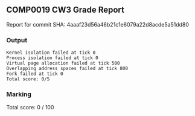 ## COMP0019 CW3 Grade Report
Report for commit SHA: 4aaaf23d56a46b21c1e6079a22d8acde5a51dd80

### Output


    Kernel isolation failed at tick 0
    Process isolation failed at tick 0
    Virtual page allocation failed at tick 500
    Overlapping address spaces failed at tick 800
    Fork failed at tick 0
    Total score: 0/5
    


### Marking

Total score: 0 / 100

